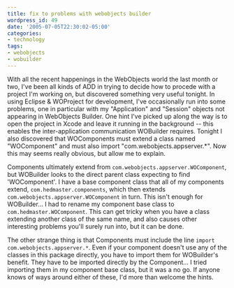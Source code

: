 ```yaml
---
title: fix to problems with webobjects builder
wordpress_id: 49
date: '2005-07-05T22:30:02-05:00'
categories:
- technology
tags:
- webobjects
- wobuilder
---
```

With all the recent happenings in the WebObjects world the last month or two, I've been all kinds of ADD in trying to
decide how to procede with a project I'm working on, but discovered something very useful tonight.  In using Eclipse &
WOProject for development, I've occasionally run into some problems, one in particular with my "Application" and
"Session" objects not appearing in WebObjects Builder.  One hint I've picked up along the way is to open the project in
Xcode and leave it running in the background -- this enables the inter-application communication WOBuilder requires.
Tonight I also discovered that WOComponents must extend a class named "WOComponent" and must also import
"com.webobjects.appserver.\*".  Now this may seems really obvious, but allow me to explain.

Components ultimately extend from `com.webobjects.appserver.WOComponent`, but WOBuilder looks to the direct parent class
expecting to find 'WOComponent'.  I have a base component class that all of my components extend,
`com.hedmaster.components`, which then extends `com.webobjects.appserver.WOComponent` in turn.  This isn't enough for
WOBuilder... I had to rename my component base class to `com.hedmaster.WOComponent`.  This can get tricky when you have
a class extending another class of the same name, and also causes other interesting problems you'll surely run into, but
it can be done.

The other strange thing is that Components must include the line `import com.webobjects.appserver.*`.  Even if your
component doesn't use any of the classes in this package directly, you have to import them for WOBuilder's benefit.
They have to be imported directly by the Component... I tried importing them in my component base class, but it was a no
go.  If anyone knows of ways around either of these, I'd more than welcome the hints.
